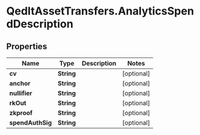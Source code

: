 # QedItAssetTransfers.AnalyticsSpendDescription

## Properties
Name | Type | Description | Notes
------------ | ------------- | ------------- | -------------
**cv** | **String** |  | [optional] 
**anchor** | **String** |  | [optional] 
**nullifier** | **String** |  | [optional] 
**rkOut** | **String** |  | [optional] 
**zkproof** | **String** |  | [optional] 
**spendAuthSig** | **String** |  | [optional] 


